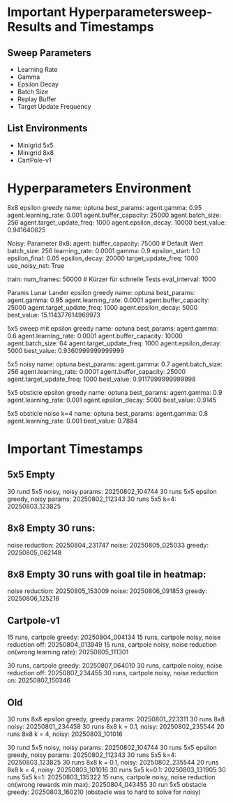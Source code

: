 # Important Hyperparametersweep-Results and Timestamps

## Sweep Parameters

- Learning Rate
- Gamma
- Epsilon Decay
- Batch Size
- Replay Buffer
- Target Update Frequency

## List Environments

- Minigrid 5x5
- Minigrid 8x8
- CartPole-v1

# Hyperparameters Environment

8x8 epsilon greedy
name: optuna
best_params:
  agent.gamma: 0.95
  agent.learning_rate: 0.001
  agent.buffer_capacity: 25000
  agent.batch_size: 256
  agent.target_update_freq: 1000
  agent.epsilon_decay: 10000
best_value: 0.941640625

Noisy:
Parameter 8x8:
agent:
  buffer_capacity: 75000  # Default Wert
  batch_size: 256
  learning_rate: 0.0001
  gamma: 0.9
  epsilon_start: 1.0
  epsilon_final: 0.05
  epsilon_decay: 20000
  target_update_freq: 1000
  use_noisy_net: True

train:
  num_frames: 50000  # Kürzer für schnelle Tests
  eval_interval: 1000

Params Lunar Lander epsilon greedy
name: optuna
best_params:
  agent.gamma: 0.95
  agent.learning_rate: 0.0001
  agent.buffer_capacity: 25000
  agent.target_update_freq: 1000
  agent.epsilon_decay: 5000
best_value: 15.114377614969973

5x5 sweep mit epsilon greedy
name: optuna
best_params:
  agent.gamma: 0.6
  agent.learning_rate: 0.0001
  agent.buffer_capacity: 10000
  agent.batch_size: 64
  agent.target_update_freq: 1000
  agent.epsilon_decay: 5000
best_value: 0.9360999999999999

5x5 noisy
name: optuna
best_params:
  agent.gamma: 0.7
  agent.batch_size: 256
  agent.learning_rate: 0.0001
  agent.buffer_capacity: 25000
  agent.target_update_freq: 1000
best_value: 0.9117999999999998

5x5 obsticle epsilon greedy
name: optuna
best_params:
  agent.gamma: 0.9
  agent.learning_rate: 0.001
  agent.epsilon_decay: 5000
best_value: 0.9145

5x5 obsticle noise k=4
name: optuna
best_params:
  agent.gamma: 0.8
  agent.learning_rate: 0.001
best_value: 0.7884



# Important Timestamps

## 5x5 Empty
30 rund 5x5 noisy, noisy params: 20250802_104744
30 runs 5x5 epsilon greedy, noisy params: 20250802_112343
30 runs 5x5 k=4: 20250803_123825

## 8x8 Empty 30 runs:
noise reduction: 20250804_231747
noise: 20250805_025033
greedy: 20250805_062148

## 8x8 Empty 30 runs with goal tile in heatmap:
noise reduction: 20250805_153009
noise: 20250806_091853
greedy: 20250806_125218

## Cartpole-v1
15 runs, cartpole greedy: 20250804_004134
15 runs, cartpole noisy, noise reduction off: 20250804_013949
15 runs, cartpole noisy, noise reduction on(wrong learning rate): 20250805_111301

30 runs, cartpole greedy: 20250807_064010
30 runs, cartpole noisy, noise reduction off: 20250807_234455
30 runs, cartpole noisy, noise reduction on: 20250807_150346

## Old
30 runs 8x8 epsilon greedy, greedy params: 20250801_223311
30 runs 8x8 noisy:  20250801_234458
30 runs 8x8 k = 0.1, noisy: 20250802_235544
20 runs 8x8 k = 4, noisy: 20250803_101016

30 rund 5x5 noisy, noisy params: 20250802_104744
30 runs 5x5 epsilon greedy, noisy params: 20250802_112343
30 runs 5x5 k=4: 20250803_123825
30 runs 8x8 k = 0.1, noisy: 20250802_235544
20 runs 8x8 k = 4, noisy: 20250803_101016
30 runs 5x5 k=0.1: 20250803_131905
30 runs 5x5 k=1: 20250803_135322
15 runs, cartpole noisy, noise reduction on(wrong rewards min max): 20250804_043455
30 run 5x5 obstacle greedy: 20250803_160210  (obstacle was to hard to solve for noisy)
